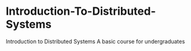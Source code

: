 # Introduction-To-Distributed-Systems
Introduction to Distributed Systems
A basic course for undergraduates
